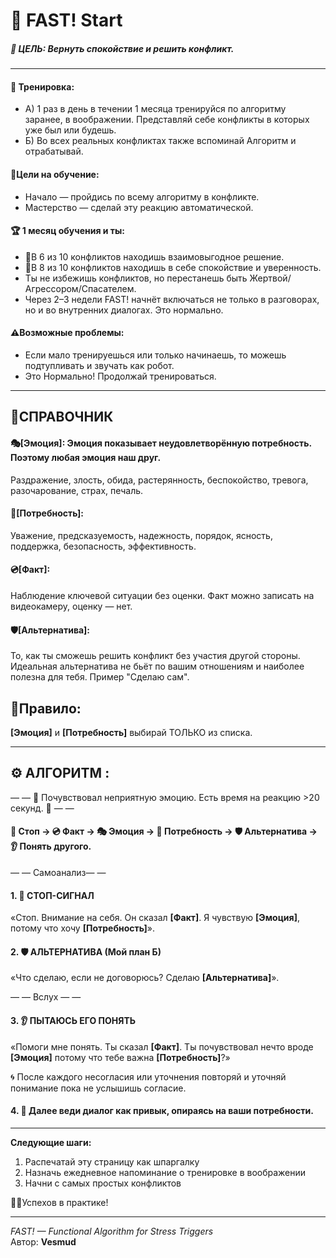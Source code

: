 # 🌱 FAST! Start

##### 🎯 ЦЕЛЬ: Вернуть спокойствие и решить конфликт.

---
#### 🏓 Тренировка: 
- А) 1 раз в день в течении 1 месяца тренируйся по алгоритму заранее, в воображении. Представляй себе конфликты в которых уже был или будешь.
- Б) Во всех реальных конфликтах также вспоминай Алгоритм и отрабатывай.

#### 🧩Цели на обучение: 
- Начало — пройдись по всему алгоритму в конфликте.
- Мастерство — сделай эту реакцию автоматической.

#### 🏆 1 месяц обучения и ты:
- 🤝В 6 из 10 конфликтов находишь взаимовыгодное решение.
- 💚В 8 из 10 конфликтов находишь в себе спокойствие и уверенность.
- Ты не избежишь конфликтов, но перестанешь быть Жертвой/Агрессором/Спасателем.
- Через 2–3 недели FAST! начнёт включаться не только в разговорах, но и во внутренних диалогах. Это нормально.

#### ⚠️Возможные проблемы:
- Если мало тренируешься или только начинаешь, то можешь подтупливать и звучать как робот.
- Это Нормально! Продолжай тренироваться.
---
## 📑СПРАВОЧНИК 
#### 🎭[Эмоция]: Эмоция показывает неудовлетворённую потребность. Поэтому любая эмоция наш друг.
Раздражение, злость, обида, растерянность, беспокойство, тревога, разочарование, страх, печаль.
#### 🌷[Потребность]:
Уважение, предсказуемость, надежность, порядок, ясность, поддержка, безопасность, эффективность.
#### 💿[Факт]: 
Наблюдение ключевой ситуации без оценки. Факт можно записать на видеокамеру, оценку — нет.
#### 🛡️[Альтернатива]: 
То, как ты сможешь решить конфликт без участия другой стороны.
Идеальная альтернатива не бьёт по вашим отношениям и наиболее полезна для тебя.
Пример "Сделаю сам".

## 📜Правило: 
**[Эмоция]** и **[Потребность]** выбирай ТОЛЬКО из списка.

---
## ⚙️ АЛГОРИТМ : 

— — 🚨 Почувствовал неприятную эмоцию. Есть время на реакцию >20 секунд. 🚨 — —

#### **🛑 Стоп → 💿 Факт → 🎭 Эмоция → 🌷 Потребность → 🛡️ Альтернатива → 👂 Понять другого.**

— — Самоанализ— —

#### 1. 🛑 СТОП-СИГНАЛ
   
   «Стоп. Внимание на себя. Он сказал **[Факт]**. Я чувствую **[Эмоция]**, потому что хочу **[Потребность]**».
#### 2. 🛡️ АЛЬТЕРНАТИВА (Мой план Б)
   
   «Что сделаю, если не договорюсь? Сделаю **[Альтернатива]**».
   
— — Вслух — —

#### 3. 👂 ПЫТАЮСЬ ЕГО ПОНЯТЬ

«Помоги мне понять. Ты сказал **[Факт]**. Ты почувствовал нечто вроде **[Эмоция]** потому что тебе важна **[Потребность]**?»

🌀 После каждого несогласия или уточнения повторяй и уточняй понимание пока не услышишь согласие.

#### 4. 💬 Далее веди диалог как привык, опираясь на ваши потребности.

---
**Следующие шаги:** 
1. Распечатай эту страницу как шпаргалку
2. Назначь ежедневное напоминание о тренировке в воображении
3. Начни с самых простых конфликтов
   
👨‍🔧Успехов в практике! 

---
_FAST! — Functional Algorithm for Stress Triggers_  
Автор: **Vesmud**
